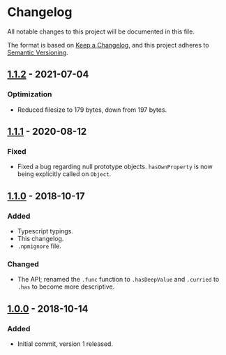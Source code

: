 # Changelog
All notable changes to this project will be documented in this file.

The format is based on [Keep a Changelog](https://keepachangelog.com/en/1.0.0/),
and this project adheres to [Semantic Versioning](https://semver.org/spec/v2.0.0.html).

## [1.1.2] - 2021-07-04
### Optimization
- Reduced filesize to 179 bytes, down from 197 bytes.

## [1.1.1] - 2020-08-12
### Fixed
- Fixed a bug regarding null prototype objects. `hasOwnProperty` is now being explicitly called on `Object`.

## [1.1.0] - 2018-10-17
### Added
- Typescript typings.
- This changelog.
- `.npmignore` file.

### Changed
- The API; renamed the `.func` function to `.hasDeepValue` and `.curried` to `.has` to become more descriptive.

## [1.0.0] - 2018-10-14
### Added
- Initial commit, version 1 released.

[1.1.2]: https://github.com/aal89/has-deep-value/commit/e4684236e04682a0388c299c7e77419c8fd8eb28
[1.1.1]: https://github.com/aal89/has-deep-value/commit/5fb5fb2baa2bc64c4f6f4509c1ac5a8cfac66e73
[1.1.0]: https://github.com/aal89/has-deep-value/commit/87aae507728966a89beea8ba4f759ec1c8e34e94
[1.0.0]: https://github.com/aal89/has-deep-value/commit/a29a54c71e21328cd023ed2e4c8a944beefe8849
